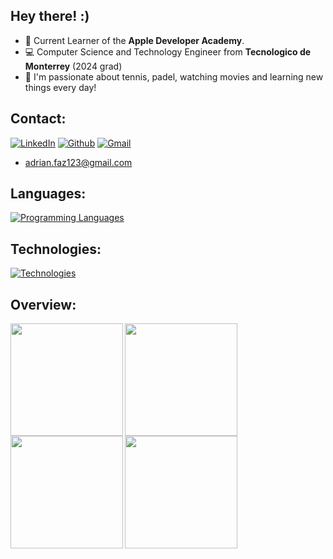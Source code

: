 ## Hey there! :)
- 🍎 Current Learner of the **Apple Developer Academy**.
- 💻 Computer Science and Technology Engineer from **Tecnologico de Monterrey** (2024 grad)
- 🎾 I'm passionate about tennis, padel, watching movies and learning new things every day!

## Contact:
[![LinkedIn](https://skillicons.dev/icons?i=linkedin)](https://www.linkedin.com/in/adrianfaz) [![Github](https://skillicons.dev/icons?i=github)](https://www.github.com/fazfaz7) [![Gmail](https://skillicons.dev/icons?i=gmail)](mailto:adrian.faz123@gmail.com) 
* adrian.faz123@gmail.com

## Languages:
[![Programming Languages](https://skillicons.dev/icons?i=swift,python,cpp,r,js)]()

## Technologies:
[![Technologies](https://skillicons.dev/icons?i=opencv,mongodb,mysql,postgres,nodejs,postman,aws,vscode,visualstudio,git,github,pycharm)](https://skillicons.dev)

## Overview:
<div align="left">
<a href="https://github.com/rllaguno">
<img align="left" src="http://github-profile-summary-cards.vercel.app/api/cards/profile-details?username=rllaguno&theme=transparent" height="180em" />
<img align="left" src="http://github-profile-summary-cards.vercel.app/api/cards/stats?username=rllaguno&theme=transparent" height="180em" />
<img align="left" src="http://github-profile-summary-cards.vercel.app/api/cards/most-commit-language?username=rllaguno&theme=transparent" height="180em" />
<img align="left" src="http://github-profile-summary-cards.vercel.app/api/cards/repos-per-language?username=rllaguno&theme=transparent" height="180em" />
</div>
